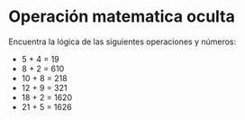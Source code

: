 # Operación matematica oculta

Encuentra la lógica de las siguientes operaciones y números:

- 5 + 4 = 19
- 8 + 2 = 610
- 10 + 8 = 218
- 12 + 9 = 321
- 18 + 2 = 1620
- 21 + 5 = 1626